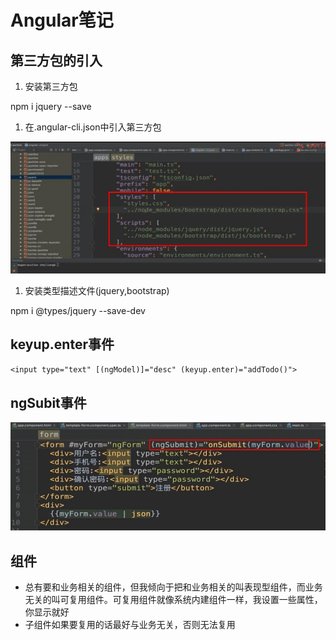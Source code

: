 # Angular笔记

## 第三方包的引入

1. 安装第三方包

npm i jquery --save

1. 在.angular-cli.json中引入第三方包

![](.gitbook/assets/360截图20171030133923815.jpg)

1. 安装类型描述文件\(jquery,bootstrap\)

npm i @types/jquery --save-dev

## keyup.enter事件

`<input type="text" [(ngModel)]="desc" (keyup.enter)="addTodo()">`

## ngSubit事件

![](.gitbook/assets/360截图20171125155159123.jpg)

## 组件

* 总有要和业务相关的组件，但我倾向于把和业务相关的叫表现型组件，而业务无关的叫可复用组件。可复用组件就像系统内建组件一样，我设置一些属性，你显示就好
* 子组件如果要复用的话最好与业务无关，否则无法复用

